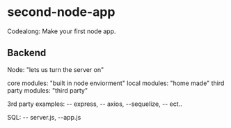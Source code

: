# second-node-app
Codealong: Make your first node app.


## Backend
Node: "lets us turn the server on"

core modules: "built in node enviorment"
local modules: "home made"
third party modules: "third party"

3rd party examples:
-- express, -- axios, --sequelize, -- ect..

SQL:
-- server.js, --app.js
